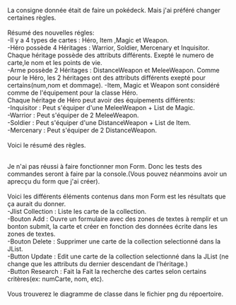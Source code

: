 
La consigne donnée était de faire un pokédeck. Mais j'ai préféré changer certaines règles.
</br>
</br>
Résumé des nouvelles régles:
</br>
-Il y a 4 types de cartes : Héro, Item ,Magic et Weapon.
</br>
-Héro possède 4 Héritages : Warrior, Soldier, Mercenary et Inquisitor. Chaque héritage possède des attributs différents. Exepté le numero de carte,le nom et les points de vie.
</br>
-Arme possède 2 Héritages : DistanceWeapon et MeleeWeapon. Comme pour le Héro, les 2 héritages ont des attributs différents exepté pour certains(num,nom et dommage).
-Item, Magic et Weapon sont considéré comme de l'équipement pour la classe Héro.
</br>
Chaque héritage de Héro peut avoir des équipements différents:
</br>
-Inquisitor : Peut s'équiper d'une MeleeWeapon + List de Magic.
</br>
-Warrior : Peut s'équiper de 2 MeleeWeapon.
</br>
-Soldier : Peut s'équiper d'une DistanceWeapon + List de Item.
</br>
-Mercenary : Peut s'équiper de 2 DistanceWeapon.
</br>
</br>
Voici le résumé des règles.
</br>
</br>

Je n'ai pas réussi à faire fonctionner mon Form. Donc les tests des commandes seront à faire par la console.(Vous pouvez néanmoins avoir un aprecçu du form que j'ai créer).
</br></br>
Voici les différents éléments contenus dans mon Form est les résultats que ça aurait du donner.
</br>
-Jlist Collection : Liste les carte de la collection.
</br>
-Bouton Add : Ouvre un formulaire avec des zones de textes à remplir et un bonton submit, la carte et créer en fonction des données écrite dans les zones de textes.
</br>
-Bouton Delete : Supprimer une carte de la collection selectionné dans la JList.
</br>
-Button Update : Edit une carte de la collection selectionné dans la JList (ne change que les attributs du dernier descendant de l’héritage.)
</br>
-Button Research : Fait la Fait la recherche des cartes selon certains critères(ex: numCarte, nom, etc).
</br></br>
Vous trouverez le diagramme de classe dans le fichier png du répoertoire.

